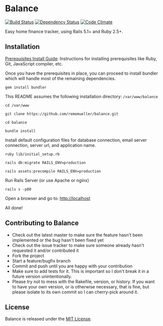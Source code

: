 # Balance

[![Build Status](https://travis-ci.com/remomueller/balance.svg?branch=master)](https://travis-ci.com/remomueller/balance)
[![Dependency Status](https://gemnasium.com/remomueller/balance.svg)](https://gemnasium.com/remomueller/balance)
[![Code Climate](https://codeclimate.com/github/remomueller/balance/badges/gpa.svg)](https://codeclimate.com/github/remomueller/balance)

Easy home finance tracker, using Rails 5.1+ and Ruby 2.5+.

## Installation

[Prerequisites Install Guide](https://github.com/remomueller/documentation):
Instructions for installing prerequisites like Ruby, Git, JavaScript compiler,
etc.

Once you have the prerequisites in place, you can proceed to install bundler
which will handle most of the remaining dependencies.

```
gem install bundler
```

This README assumes the following installation directory: `/var/www/balance`

```
cd /var/www

git clone https://github.com/remomueller/balance.git

cd balance

bundle install
```

Install default configuration files for database connection, email server
connection, server url, and application name.

```
ruby lib/initial_setup.rb

rails db:migrate RAILS_ENV=production

rails assets:precompile RAILS_ENV=production
```

Run Rails Server (or use Apache or nginx)

```
rails s -p80
```

Open a browser and go to: [http://localhost](http://localhost)

All done!

## Contributing to Balance

- Check out the latest master to make sure the feature hasn't been implemented
  or the bug hasn't been fixed yet
- Check out the issue tracker to make sure someone already hasn't requested it
  and/or contributed it
- Fork the project
- Start a feature/bugfix branch
- Commit and push until you are happy with your contribution
- Make sure to add tests for it. This is important so I don't break it in a
  future version unintentionally.
- Please try not to mess with the Rakefile, version, or history. If you want to
  have your own version, or is otherwise necessary, that is fine, but please
  isolate to its own commit so I can cherry-pick around it.

## License

Balance is released under the
[MIT License](http://www.opensource.org/licenses/MIT).
